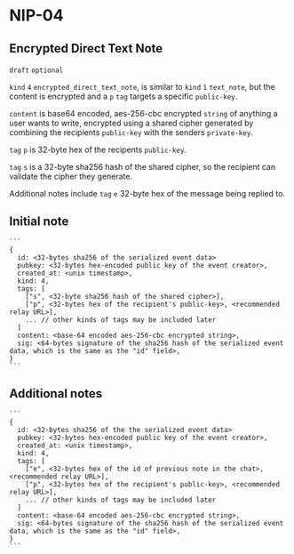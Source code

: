NIP-04
======

Encrypted Direct Text Note
--------------------------------------

`draft` `optional`

`kind` `4` `encrypted_direct_text_note`, is similar to `kind` `1` `text_note`, but the content is encrypted and a `p` `tag` targets a specific `public-key`.

`content` is base64 encoded, aes-256-cbc encrypted `string` of anything a user wants to write, encrypted using a shared cipher generated by combining the recipients `public-key` with the senders `private-key`.

`tag` `p` is 32-byte hex of the recipents `public-key`. 

`tag` `s` is a 32-byte sha256 hash of the shared cipher, so the recipient can validate the cipher they generate.

Additional notes include `tag` `e` 32-byte hex of the message being replied to.

## Initial note

    ```
    {
      id: <32-bytes sha256 of the serialized event data>
      pubkey: <32-bytes hex-encoded public key of the event creator>,
      created_at: <unix timestamp>,
      kind: 4,
      tags: [
        ["s", <32-byte sha256 hash of the shared cipher>],
        ["p", <32-bytes hex of the recipient's public-key>, <recommended relay URL>],
        ... // other kinds of tags may be included later
      ]
      content: <base-64 encoded aes-256-cbc encrypted string>,
      sig: <64-bytes signature of the sha256 hash of the serialized event data, which is the same as the "id" field>,
    }
    ```

## Additional notes

    ```
    {
      id: <32-bytes sha256 of the the serialized event data>
      pubkey: <32-bytes hex-encoded public key of the event creator>,
      created_at: <unix timestamp>,
      kind: 4,
      tags: [
        ["e", <32-bytes hex of the id of previous note in the chat>, <recommended relay URL>],
        ["p", <32-bytes hex of the recipient's public-key>, <recommended relay URL>],
        ... // other kinds of tags may be included later
      ]
      content: <base-64 encoded aes-256-cbc encrypted string>,
      sig: <64-bytes signature of the sha256 hash of the serialized event data, which is the same as the "id" field>,
    }
    ```
